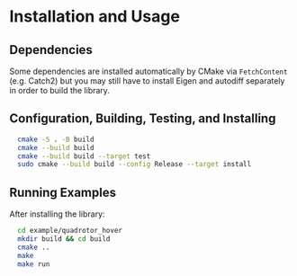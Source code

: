# Installation and Usage

## Dependencies
Some dependencies are installed automatically by CMake via `FetchContent` (e.g. Catch2) but you may still have to install Eigen and autodiff separately in order to build the library.

## Configuration, Building, Testing, and Installing
```bash
  cmake -S . -B build
  cmake --build build
  cmake --build build --target test
  sudo cmake --build build --config Release --target install
```

## Running Examples
After installing the library:
```bash
  cd example/quadrotor_hover
  mkdir build && cd build
  cmake ..
  make
  make run
```

